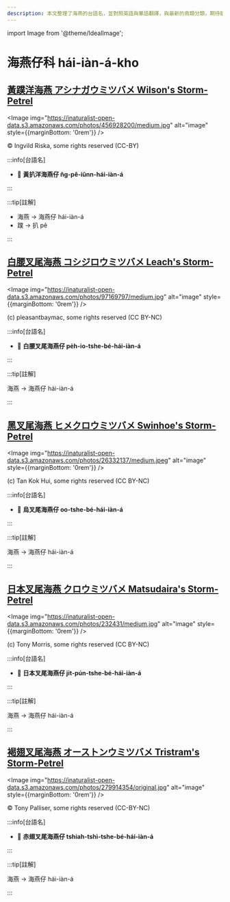 ```yaml
---
description: 本文整理了海燕的台語名，並對照英語與華語翻譯，與最新的鳥類分類，期待能夠供未來的台語鳥類圖鑑當作參考
---
```


import Image from '@theme/IdealImage';

# 海燕仔科 hái-iàn-á-kho

## [黃蹼洋海燕 アシナガウミツバメ Wilson's Storm-Petrel](https://ebird.org/species/wispet)

<Image img="https://inaturalist-open-data.s3.amazonaws.com/photos/456928200/medium.jpg" alt="image" style={{marginBottom: '0rem'}} />

<div className="image-caption">
© Ingvild Riska, some rights reserved (CC-BY)
</div>

:::info[台語名]

- 🎯 **黃扒洋海燕仔 n̂g-pê-iûnn-hái-iàn-á**

:::

:::tip[註解]

- 海燕 -> 海燕仔 hái-iàn-á
- 蹼 -> 扒 pê

:::


## [白腰叉尾海燕 コシジロウミツバメ Leach's Storm-Petrel](https://ebird.org/species/lcspet)

<Image img="https://inaturalist-open-data.s3.amazonaws.com/photos/97169797/medium.jpg" alt="image" style={{marginBottom: '0rem'}} />

<div className="image-caption">
(c) pleasantbaymac, some rights reserved (CC BY-NC)
</div>

:::info[台語名]

- 🎯 **白腰叉尾海燕仔 pe̍h-io-tshe-bé-hái-iàn-á**

:::

:::tip[註解]

海燕 -> 海燕仔 hái-iàn-á

:::

## [黑叉尾海燕 ヒメクロウミツバメ Swinhoe's Storm-Petrel](https://ebird.org/species/swspet)

<Image img="https://inaturalist-open-data.s3.amazonaws.com/photos/26332137/medium.jpeg" alt="image" style={{marginBottom: '0rem'}} />

<div className="image-caption">
(c) Tan Kok Hui, some rights reserved (CC BY-NC)
</div>

:::info[台語名]

- 🎯 **烏叉尾海燕仔 oo-tshe-bé-hái-iàn-á**

:::

:::tip[註解]

海燕 -> 海燕仔 hái-iàn-á

:::

## [日本叉尾海燕 クロウミツバメ Matsudaira's Storm-Petrel](https://ebird.org/species/maspet2)

<Image img="https://inaturalist-open-data.s3.amazonaws.com/photos/232431/medium.jpg" alt="image" style={{marginBottom: '0rem'}} />

<div className="image-caption">
(c) Tony Morris, some rights reserved (CC BY-NC)
</div>

:::info[台語名]

- 🎯 **日本叉尾海燕仔 ji̍t-pún-tshe-bé-hái-iàn-á**

:::

:::tip[註解]

海燕 -> 海燕仔 hái-iàn-á

:::

## [褐翅叉尾海燕 オーストンウミツバメ Tristram's Storm-Petrel](https://ebird.org/species/trspet)

<Image img="https://inaturalist-open-data.s3.amazonaws.com/photos/279914354/original.jpg" alt="image" style={{marginBottom: '0rem'}} />

<div className="image-caption">
© Tony Palliser, some rights reserved (CC-BY-NC)
</div>

:::info[台語名]

- 🎯 **赤翅叉尾海燕仔 tshiah-tshì-tshe-bé-hái-iàn-á**

:::

:::tip[註解]

海燕 -> 海燕仔 hái-iàn-á

:::
